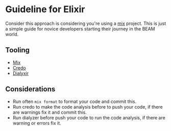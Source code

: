 # Guideline for Elixir 

Consider this approach is considering you're using a [mix](https://hexdocs.pm/mix/Mix.html) project. This is just a simple guide for novice developers starting their journey in the BEAM world.

## Tooling 

- [Mix](https://hexdocs.pm/mix/Mix.html)
- [Credo](https://github.com/rrrene/credo)
- [Dialyxir](https://github.com/jeremyjh/dialyxir)

## Considerations 

- Run often `mix format` to format your code and commit this.
- Run credo to make the code analysis before to push your code, if there are warnings fix it and commit this.
- Run dialyzer before push your code to run the code analysis, if there are warning or errors fix it.
